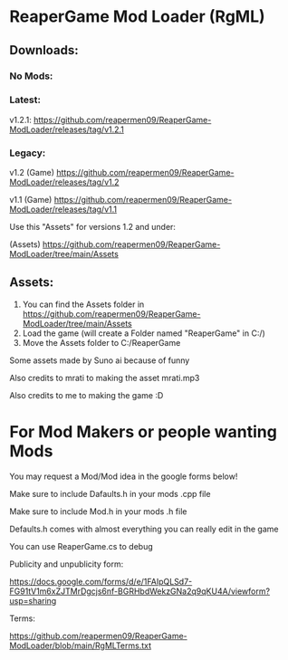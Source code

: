 # ReaperGame Mod Loader (RgML)

## Downloads:

### No Mods:



### Latest:

v1.2.1: https://github.com/reapermen09/ReaperGame-ModLoader/releases/tag/v1.2.1

### Legacy:
v1.2 (Game) https://github.com/reapermen09/ReaperGame-ModLoader/releases/tag/v1.2

v1.1 (Game) https://github.com/reapermen09/ReaperGame-ModLoader/releases/tag/v1.1



Use this "Assets" for versions 1.2 and under:

(Assets) https://github.com/reapermen09/ReaperGame-ModLoader/tree/main/Assets

## Assets:
1. You can find the Assets folder in https://github.com/reapermen09/ReaperGame-ModLoader/tree/main/Assets
2. Load the game (will create a Folder named "ReaperGame" in C:/)
3. Move the Assets folder to C:/ReaperGame

Some assets made by Suno ai because of funny

Also credits to mrati to making the asset mrati.mp3

Also credits to me to making the game :D

# For Mod Makers or people wanting Mods

You may request a Mod/Mod idea in the google forms below!

Make sure to include Dafaults.h in your mods .cpp file

Make sure to include Mod.h in your mods .h file

Defaults.h comes with almost everything you can really edit in the game

You can use ReaperGame.cs to debug

Publicity and unpublicity form:

https://docs.google.com/forms/d/e/1FAIpQLSd7-FG91tV1m6xZJTMrDgcjs6nf-BGRHbdWekzGNa2q9qKU4A/viewform?usp=sharing

Terms:

https://github.com/reapermen09/ReaperGame-ModLoader/blob/main/RgMLTerms.txt
